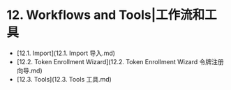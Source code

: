 # 12. Workflows and Tools|工作流和工具

* [12.1. Import](12.1. Import 导入.md)
* [12.2. Token Enrollment Wizard](12.2. Token Enrollment Wizard 令牌注册向导.md)
* [12.3. Tools](12.3. Tools 工具.md)